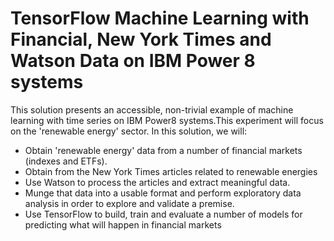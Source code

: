 # TensorFlow Machine Learning with Financial, New York Times and Watson Data on IBM Power 8 systems

This solution presents an accessible, non-trivial example of machine learning with time series on IBM Power8 systems.This experiment will focus on the 'renewable energy' sector.
In this solution, we will:

- Obtain 'renewable energy' data from a number of financial markets (indexes and ETFs).
- Obtain from the New York Times articles related to renewable energies
- Use Watson to process the articles and extract meaningful data.
- Munge that data into a usable format and perform exploratory data analysis in order to explore and validate a premise.
- Use TensorFlow to build, train and evaluate a number of models for predicting what will happen in financial markets
